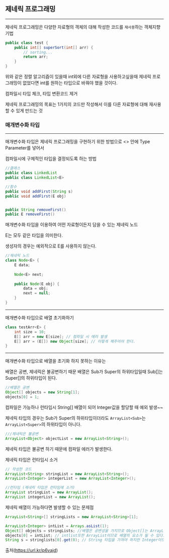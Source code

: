 ## 제네릭 프로그래밍

---
제네릭 프로그래밍은 다양한 자료형의 객체의 대해 작성한 코드를 ```재사용```하는 객체지향 기법

```java
public class test {
    public int[] superSort(int[] arr) {
        // sorting...
        return arr;
    }
}
```

위와 같은 정렬 알고리즘이 있을때 int외에 다른 자료형을 사용하고싶을때 제네릭 프로그래밍이 없었다면
int를 원하는 타입으로 바꿔야 했을 것이다.

컴파일시 타입 체크, 타입 변환코드 제거

제네릭 프로그래밍의 목표는 1가지의 코드만 작성해서 이를 다른 자료형에 대해 재사용할 수 있게 만드는 것


### 매개변수화 타입

---
매개변수화 타입은 제네릭 프로그래밍을 구현하기 위한 방법으로 <> 안에 Type Parameter를 넣어서

컴파일시에 구체적인 타입을 결정되도록 하는 방법
```java
//클래스
public class LinkedList
public class LinkedList<E>

//함수
public void addFirst(String s)
public void addFirst(E obj)


public String removeFirst()
public E removeFirst()
```

매개변수화 타입을 이용하여 어떤 자료형이든지 담을 수 있는 제네릭 노드 

E는 모두 같은 타입을 의미한다.

생성자의 경우는 예외적으로 E를 사용하지 않는다.

```java
//제네릭 노드
class Node<E> {
    E data;
    
    Node<E> next;
    
    public Node(E obj) {
        data = obj;
        next = null;
    }
}
```
---
매개변수화 타입으로 배열 초기화하기

```java
class testArr<E> {
    int size = 10;
    E[] arr = new E[size]; // 컴파일 시 에러 발생
    E[] arr = (E[]) new Object[size]; // 이렇게 해주어야 한다.
}
```

---
매개변수화 타입으로 배열을 초기화 하지 못하는 이유는

배열은 공변, 제네릭은 불공변하기 때문
배열은 Sub가 Super의 하위타입일때 Sub[]는 Super[]의 하위타입이 된다.

```java
//배열은 공변
Object[] objects = new String[1];
objects[0] = 1;
```
컴파일은 가능하나 런타임시 String[] 배열이 되어 Integer값을 할당할 때 예외 발생~~

제네릭 타입의 경우는 Sub가 Super의 하위타입이더라도 ```ArrayList<Sub>```는 ```ArrayList<Super>```의 하위타입이 아니다.

```java
///제네릭은 불공변
ArrayList<Object> objectList = new ArrayList<String>();
```
제네릭 타입은 불공변 하기 때문에 컴파일 에러가 발생한다.


제네릭 타입은 런타임시 소거
```java
// 작성한 코드
ArrayList<String> stringList = new ArrayList<String>();
ArrayList<Integer> integerList = new ArrayList<Integer>();

//런타임 (제네릭 타입은 런타임에 소거)
ArrayList stringList = new ArrayList();
ArrayList integerList = new ArrayList();
```

제네릭 배열이 가능하다면 발생할 수 있는 문제점
```java
ArrayList<String>[] stringLists = new ArrayList<String>[1];

ArrayList<Integer> intList = Arrays.asList(1);
Object[] objects = stringLists; //배열은 공변성을 가지므로 Object[]는 ArrayList[]가 될 수 있다.
objects[0] = intList; // intlist또한 ArrayList이므로 배열의 요소가 될 수 있다.
String s = stringlists[0].get(0); // String 타입을 가져야 하지만 Integer이므로 예외 발생
```

출처(https://url.kr/p6vajd)
